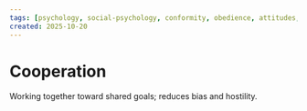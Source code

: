 ```yaml
---
tags: [psychology, social-psychology, conformity, obedience, attitudes, attribution, prejudice, aggression, prosocial]
created: 2025-10-20
---
```

# Cooperation

Working together toward shared goals; reduces bias and hostility.

